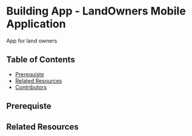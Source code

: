 # Building App - LandOwners Mobile Application
App for land owners

## Table of Contents
- [Prerequiste](#Prerequiste)
- [Related Resources](#Related)
- [Contributors](#Contributors)

## Prerequiste


## Related Resources
